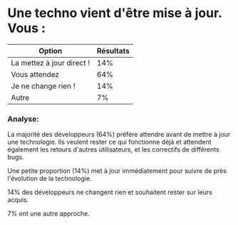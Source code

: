 # Une techno vient d'être mise à jour. Vous :

| Option                    | Résultats |
| ------------------------- | --------- |
| La mettez à jour direct ! | 14%       |
| Vous attendez             | 64%       |
| Je ne change rien !       | 14%       |
| Autre                     | 7%        |

### Analyse:

La majorité des développeurs (64%) préfère attendre avant de mettre à jour une technologie. Ils veulent rester ce qui fonctionne déjà et attendent également les retours d'autres utilisateurs, et les correctifs de différents bugs.

Une petite proportion (14%) met à jour immédiatement pour suivre de près l'évolution de la technologie.

14% des développeurs ne changent rien et souhaitent rester sur leurs acquis.

7% ont une autre approche.
